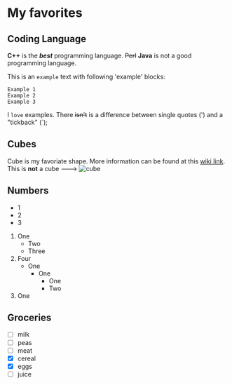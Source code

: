 # My favorites

## Coding Language
**C++** is the ***best*** programming language. ~~Perl~~ **Java** is not a good programming language. 

This is an `example` text with following 'example' blocks:
```
Example 1
Example 2
Example 3
```
I `love` examples. There ~~isn't~~ is a difference between single quotes (') and a "tickback" (`);

## Cubes
Cube is my favoriate shape. More information can be found at this [wiki link](https://en.wikipedia.org/wiki/Cube). This is **not** a cube ---> ![cube](https://user-images.githubusercontent.com/97491262/152301000-588e1616-666f-4864-b408-b20c44483186.png)

## Numbers

- 1
- 2
- 3

1. One
    - Two
    - Three
2. Four
    - One
        - One
            - One
            - Two
3. One

## Groceries

- [ ] milk
- [ ] peas
- [ ] meat
- [x] cereal
- [x] eggs
- [ ] juice
